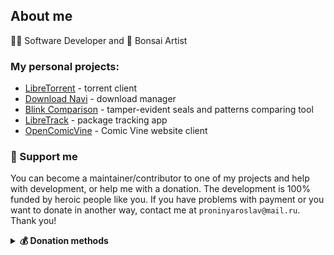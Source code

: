 ## About me

👨‍💻 Software Developer and 🌳 Bonsai Artist

### My personal projects:

- [LibreTorrent](https://github.com/proninyaroslav/libretorrent) - torrent client
- [Download Navi](https://github.com/TachibanaGeneralLaboratories/download-navi) - download manager
- [Blink Comparison](https://github.com/proninyaroslav/blink-comparison) - tamper-evident seals and patterns comparing tool
- [LibreTrack](https://github.com/proninyaroslav/libretrack) - package tracking app
- [OpenComicVine](https://github.com/proninyaroslav/OpenComicVine) - Comic Vine website client

### 🫶 Support me

You can become a maintainer/contributor to one of my projects and help with development, or help me with a donation. The development is 100% funded by heroic people like you. 
If you have problems with payment or you want to donate in another way, contact me at `proninyaroslav@mail.ru`. Thank you!

<details>
  <summary><b>💰 Donation methods</b></summary>
  
 - **Bitcoin**: `12isaLkH8nZ4DkFguVFeYrGHqQi7EEgUrM `
 - **USDT TRC20**: `TK79fzUYwRtmANuLjk1Zzhz3hjTaFQbxfg`
 - **Monero**: `48j4Mo7J7t51EeBf35Lpdmehmi9chUwzSXxHrnjpRJ6fPQafPWvSCdFafw3rA5ZRWievfYEDToNso8VppbJf2RVH9cdZmHa`
 - **YooMoney (ЮMoney)**: `410011738561939`
 - **Patreon**: [patreon.com/YaroslavPronin](https://patreon.com/YaroslavPronin)
 - **Boosty**: [boosty.to/yaroslavpronin/donate](https://boosty.to/yaroslavpronin/donate)
 - **Amazon.com eGift Cards**: just choose your amount and type e-mail `proninyaroslav@mail.ru`
in the gift card details [smile.amazon.com/gp/product/B004LLIKVU](https://smile.amazon.com/gp/product/B004LLIKVU)
 - **Liberapay**: [![liberapay](https://liberapay.com/assets/widgets/donate.svg)](https://liberapay.com/proninyaroslav/donate)

</details>
